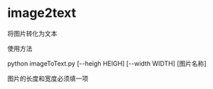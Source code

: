 image2text
==========

将图片转化为文本


使用方法


   python imageToText.py [--heigh HEIGH] [--width WIDTH] [图片名称] 
   
   
   图片的长度和宽度必须填一项
   
   
   
   
